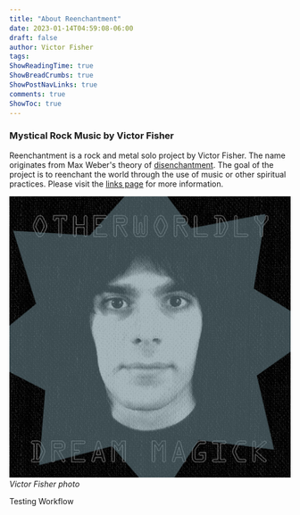 ```yaml
---
title: "About Reenchantment"
date: 2023-01-14T04:59:08-06:00
draft: false
author: Victor Fisher
tags:
ShowReadingTime: true
ShowBreadCrumbs: true
ShowPostNavLinks: true
comments: true
ShowToc: true
---
```


### Mystical Rock Music by Victor Fisher

Reenchantment is a rock and metal solo project by Victor Fisher. The name originates from Max Weber's theory of [disenchantment](https://en.wikipedia.org/wiki/Disenchantment). The goal of the project is to reenchant the world through the use of music or other spiritual practices. Please visit the [links page](/posts/reenchantment-links) for more information.

![Victor Fisher photo](../../otherworldly-dream-magick.jpg "Victor Fisher photo")
*Victor Fisher photo*

Testing Workflow